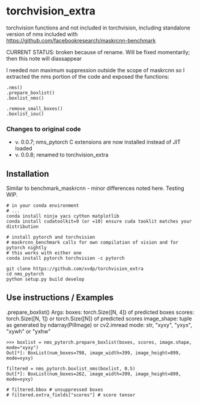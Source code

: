 # torchvision_extra
torchvision functions and not included in torchvision, including
standalone version of nms included with https://github.com/facebookresearch/maskrcnn-benchmark

CURRENT STATUS: broken because of rename.
Will be fixed momentarily; then this note will diassappear

I needed non maximum suppression outside the scope of maskrcnn so I extracted the nms portion of the code and exposed the functions:

```
.nms()
.prepare_boxlist()
.boxlist_nms()

.remove_small_boxes()
.boxlist_iou()
```
### Changes to original code
* v. 0.0.7; nms_pytorch C extensions are now installed instead of JIT loaded
* v. 0.0.8; renamed to torchvision_extra

## Installation
Similar to benchmark_maskrcnn - minor differences noted here. Testing WIP.
```
# in your conda environment
# ...
conda install ninja yacs cython matplotlib 
conda install cudatoolkit=9 (or =10) ensure cuda tooklit matches your distribution 

# install pytorch and torchvision 
# maskrcnn_benchmark calls for own compilation of vision and for pytorch nightly
# this works with either one
conda install pytorch torchvision -c pytorch

git clone https://github.com/xvdp/torchvision_extra
cd nms_pytorch
python setup.py build develop
```
## Use instructions / Examples

.prepare_boxlist()
Args:
    boxes:          torch.Size([N, 4]) of predicted boxes
    scores:         torch.Size([N, 1]) or torch.Size([N]) of predicted scores
    image_shape:    tuple as generated by ndarray(PilImage) or cv2.imread
    mode:           str, "xyxy", "yxyx", "xywh" or "yxhw"

```
>>> boxlist = nms_pytorch.prepare_boxlist(boxes, scores, image.shape, mode="xyxy")
Out[*]: BoxList(num_boxes=798, image_width=399, image_height=899, mode=xyxy)

filtered = nms_pytorch.boxlist_nms(boxlist, 0.5)
Out[*]: BoxList(num_boxes=262, image_width=399, image_height=899, mode=xyxy)

# filtered.bbox # unsuppressed boxes
# filtered.extra_fields["scores"] # score tensor

```
